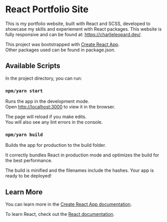 # React Portfolio Site

This is my portfolio website, built with React and SCSS, developed to showcase my skills and experiement with React packages.
This website is fully responsive and can be found at: https://charlieleopard.dev/.

This project was bootstrapped with [Create React App](https://github.com/facebook/create-react-app).
<br />
Other packages used can be found in package.json.

## Available Scripts

In the project directory, you can run:

### `npm/yarn start`

Runs the app in the development mode.<br />
Open [http://localhost:3000](http://localhost:3000) to view it in the browser.
  
The page will reload if you make edits.<br />
You will also see any lint errors in the console.

### `npm/yarn build`

Builds the app for production to the build folder.

It correctly bundles React in production mode and optimizes the build for the best performance.

The build is minified and the filenames include the hashes.
Your app is ready to be deployed!

## Learn More

You can learn more in the [Create React App documentation](https://facebook.github.io/create-react-app/docs/getting-started).

To learn React, check out the [React documentation](https://reactjs.org/).

